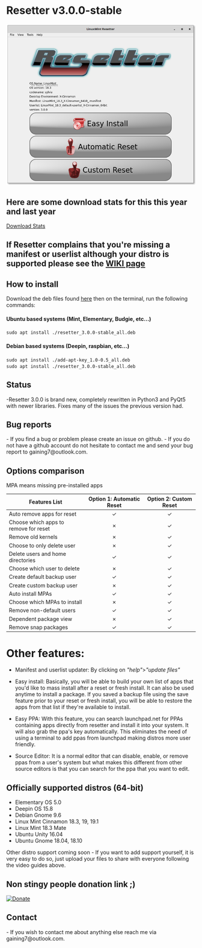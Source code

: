 <h1> Resetter v3.0.0-stable </h1>
 <img src="https://github.com/gaining/Resetter/blob/master/Resetter/screenshots/resetter-screenshot.png" alt="Resetter Screenshot">

<h2>Here are some download stats for this this year and last year</h2>
<a href="http://www.somsubhra.com/github-release-stats/?username=gaining&repository=Resetter">Download Stats</a>

<h2>If Resetter complains that you're missing a manifest or userlist although your distro is supported please see the <a href="https://github.com/gaining/Resetter/wiki">WIKI page</a></h2>

<h2> How to install</h2>
Download the deb files found <a href="https://github.com/gaining/Resetter/releases/latest">here</a> then on the terminal, run the following commands:

<h4>Ubuntu based systems (Mint, Elementary, Budgie, etc...)</h4>
<code>sudo apt install ./resetter_3.0.0-stable_all.deb</code>

<h4>Debian based systems (Deepin, raspbian, etc...)</h4>
<code>sudo apt install ./add-apt-key_1.0-0.5_all.deb</code></br>
<code>sudo apt install ./resetter_3.0.0-stable_all.deb</code>

<h2>Status</h2>

-Resetter 3.0.0 is brand new, completely rewritten in Python3 and PyQt5 with newer libraries. Fixes many of the issues the previous version had.

<h2> Bug reports</h2>
- If you find a bug or problem please create an issue on github.
- If you do not have a github account do not hesitate to contact me and send your bug report to gaining7@outlook.com.

<h2>Options comparison</h2>

MPA means missing pre-installed apps

<table>
<thead>
<tr>
<th>Features List</th>
<th align="center">Option 1: Automatic Reset</th>
<th align="center">Option 2: Custom Reset</th>
</tr>
</thead>
<tbody>
<tr>
<td>Auto remove apps for reset</td>
<td align="center">✓</td>
<td align="center">✓</td>
</tr>
<tr>
<td>Choose which apps to remove for reset</td>
<td align="center">✗</td>
<td align="center">✓</td>
</tr>
<tr>
<td>Remove old kernels</td>
<td align="center">✗</td>
<td align="center">✓</td>
</tr>
<tr>
<td>Choose to only delete user</td>
<td align="center">✗</td>
<td align="center">✓</td>
</tr>
<tr>
<td>Delete users and home directories</td>
<td align="center">✓</td>
<td align="center">✓</td>
</tr>
<tr>
<td>Choose which user to delete</td>
<td align="center">✗</td>
<td align="center">✓</td>
</tr>
<tr>
<td>Create default backup user</td>
<td align="center">✓</td>
<td align="center">✓</td>
</tr>
<tr>
<td>Create custom backup user</td>
<td align="center">✗</td>
<td align="center">✓</td>
</tr>
<tr>
<td>Auto install MPAs</td>
<td align="center">✓</td>
<td align="center">✓</td>
</tr>
<tr>
<td>Choose which MPAs to install</td>
<td align="center">✗</td>
<td align="center">✓</td>
</tr>
<tr>
<td>Remove non-default users</td>
<td align="center">✓</td>
<td align="center">✓</td>
</tr>
<tr>
<td>Dependent package view</td>
<td align="center">✗</td>
<td align="center">✓</td>
</tr>
<tr>
<td>Remove snap packages</td>
<td align="center">✓</td>
<td align="center">✓</td>
</tr>
</tbody>
</table>

# Other features:
- Manifest and userlist updater: By clicking on *"help"*>*"update files"*
- Easy install: Basically, you will be able to build your own list of apps that you'd like to mass install after a reset or fresh install. It can also be used anytime to install a package. If you saved a backup file using the save feature prior to your reset or fresh install, you will be able to restore the apps from that list if they're available to install.

- Easy PPA: With this feature, you can search launchpad.net for PPAs containing apps directly from resetter and install it into your system. It will also grab the ppa's key automatically. This eliminates the need of using a terminal to add ppas from launchpad making distros more user friendly.

- Source Editor: It is a normal editor that can disable, enable, or remove ppas from a user's system but what makes this different from other source editors is that you can search for the ppa that you want to edit.

<h2>Officially supported distros (64-bit)</h2>

<ul>
<li>Elementary OS 5.0</li>
<li>Deepin OS 15.8</li>
<li>Debian Gnome 9.6 </li>
<li>Linux Mint Cinnamon 18.3, 19, 19.1</li>
<li>Linux Mint 18.3 Mate</li>
<li>Ubuntu Unity 16.04</li>
<li>Ubuntu Gnome 18.04, 18.10</li>
</ul>

Other distro support coming soon - If you want to add support yourself, it is very easy to do so, just upload your files to share with everyone following the video guides above.



<h2> Non stingy people donation link ;)</h2>

[![Donate](https://www.paypalobjects.com/en_US/i/btn/btn_donateCC_LG.gif)](https://www.paypal.com/cgi-bin/webscr?cmd=_s-xclick&hosted_button_id=8FET8RGU2ZKQ8)

<h2> Contact</h2>
- If you wish to contact me about anything else reach me via gaining7@outlook.com.
